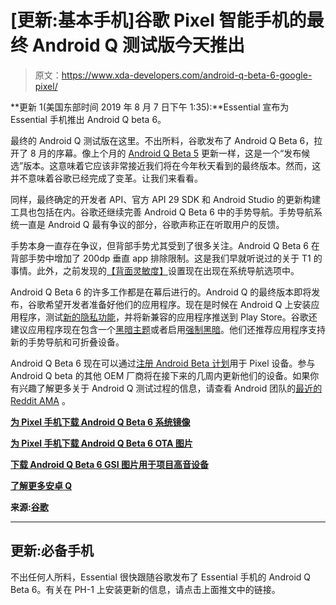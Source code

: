 # [更新:基本手机]谷歌 Pixel 智能手机的最终 Android Q 测试版今天推出

> 原文：<https://www.xda-developers.com/android-q-beta-6-google-pixel/>

**更新 1(美国东部时间 2019 年 8 月 7 日下午 1:35):**Essential 宣布为 Essential 手机推出 Android Q beta 6。

最终的 Android Q 测试版在这里。不出所料，谷歌发布了 Android Q Beta 6，拉开了 8 月的序幕。像上个月的 [Android Q Beta 5](https://www.xda-developers.com/android-q-beta-5-rolling-out/) 更新一样，这是一个“发布候选”版本。这意味着它应该非常接近我们将在今年秋天看到的最终版本。然而，这并不意味着谷歌已经完成了变革。让我们来看看。

同样，最终确定的开发者 API、官方 API 29 SDK 和 Android Studio 的更新构建工具也包括在内。谷歌还继续完善 Android Q Beta 6 中的手势导航。手势导航系统一直是 Android Q 最有争议的部分，谷歌声称正在听取用户的反馈。

手势本身一直存在争议，但背部手势尤其受到了很多关注。Android Q Beta 6 在背部手势中增加了 200dp 垂直 app 排除限制。这是我们早就听说过的关于 T1 的事情。此外，之前发现的[【背面灵敏度】](https://www.xda-developers.com/android-q-beta-5-google-assistant-gesture-animation/)设置现在出现在系统导航选项中。

Android Q Beta 6 的许多工作都是在幕后进行的。Android Q 的最终版本即将发布，谷歌希望开发者准备好他们的应用程序。现在是时候在 Android Q 上安装应用程序，测试[新的隐私功能](https://www.xda-developers.com/android-q-privacy-permission-controls/)，并将新兼容的应用程序推送到 Play Store。谷歌还建议应用程序现在包含一个[黑暗主题](https://www.xda-developers.com/android-q-beta-3-released/)或者启用[强制黑暗](https://developer.android.com/preview/features/darktheme#force_dark)。他们还推荐应用程序支持新的手势导航和可折叠设备。

Android Q Beta 6 现在可以通过[注册 Android Beta 计划](https://www.google.com/android/beta)用于 Pixel 设备。参与 Android Q beta 的其他 OEM 厂商将在接下来的几周内更新他们的设备。如果你有兴趣了解更多关于 Android Q 测试过程的信息，请查看 Android 团队的[最近的 Reddit AMA](https://www.xda-developers.com/android-q-ama-summary/) 。

**[为 Pixel 手机下载 Android Q Beta 6 系统镜像](https://developer.android.com/preview/download)**

**[为 Pixel 手机下载 Android Q Beta 6 OTA 图片](https://developer.android.com/preview/download-ota)**

**[下载 Android Q Beta 6 GSI 图片用于项目高音设备](https://developer.android.com/preview/gsi-release-notes)**

**[了解更多安卓 Q](https://www.xda-developers.com/tag/android-q/)**

**来源:[谷歌](https://android-developers.googleblog.com/2019/08/final-beta-update-official-android-q.html)**

* * *

## 更新:必备手机

不出任何人所料，Essential 很快跟随谷歌发布了 Essential 手机的 Android Q Beta 6。有关在 PH-1 上安装更新的信息，请点击上面推文中的链接。